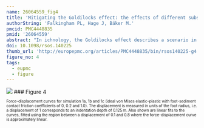 ```yaml
---
name: 26064559_fig4
title: 'Mitigating the Goldilocks effect: the effects of different substrate models on track formation potential.'
authorString: 'Falkingham PL, Hage J, Bäker M.'
pmcid: PMC4448835
pmid: '26064559'
abstract: "In ichnology, the Goldilocks effect describes a scenario in which a substrate must be 'just right' in order for tracks to form-too soft, the animal will be unable to traverse the area, and too firm, the substrate will not deform. Any given substrate can therefore only preserve a range of tracks from those animals which exert an underfoot pressure at approximately the yield strength of the sediment. However, rarely are substrates vertically homogeneous for any great depth, varying either due to heterogeneity across sediment layers, or from mechanical behaviour such as strain hardening. Here, we explore the specificity of the Goldilocks effect in a number of virtual substrates simulated using finite-element analysis. We find that the inclusion of strain hardening into the model increases the potential range of trackmaker sizes somewhat, compared with a simple elastic-perfectly plastic model. The simulation of a vertically heterogeneous, strain hardening substrate showed a much larger range of potential trackmakers than strain hardening alone. We therefore show that the Goldilocks effect is lessened to varying degrees by the inclusion of more realistic soil parameters, though there still remains an upper and lower limit to the size of trackmaker able to traverse the area while leaving footprints."
doi: 10.1098/rsos.140225
thumb_url: 'http://europepmc.org/articles/PMC4448835/bin/rsos140225-g4.gif'
figure_no: 4
tags:
  - eupmc
  - figure
---
```

<img src='http://europepmc.org/articles/PMC4448835/bin/rsos140225-g4.jpg' style='max-height: 300px'>
### Figure 4
<p style='font-size: 10px;'>Force–displacement curves for simulation 1a, 1b and 1c (ideal von Mises elastic–plastic with foot-sediment contact friction coefficients of 0, 0.2 and 1.0). The displacement is measured in units of the foot radius, i.e. a displacement of 1 corresponds to an indentation depth of 0.125 m. Also shown are linear fits to the curves, fitted using the region between a displacement of 0.1 and 0.8 where the force–displacement curve is approximately linear.</p>